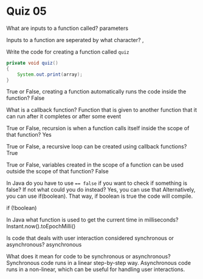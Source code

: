 # Quiz 05

What are inputs to a function called?
parameters

Inputs to a function are seperated by what character?
,

Write the code for creating a function called `quiz`

```java
private void quiz()
{
	System.out.print(array);
}
```

True or False, creating a function automatically runs the code inside the function?
False

What is a callback function?
Function that is given to another function that it can run after it completes or after some event

True or False, recursion is when a function calls itself inside the scope of that function?
Yes

True or False, a recursive loop can be created using callback functions?
True

True or False, variables created in the scope of a function can be used outside the scope of that function?
False

In Java do you have to use `== false` if you want to check if something is false? If not what could you do instead?
Yes, you can use that
Alternatively, you can use if(boolean). That way, if boolean is true the code will compile.

if (!boolean)

In Java what function is used to get the current time in milliseconds?
Instant.now().toEpochMilli()

Is code that deals with user interaction considered synchronous or asynchronous?
asynchronous

What does it mean for code to be synchronous or asynchronous?
Synchronous code runs in a linear step-by-step way.
Asynchronous code runs in a non-linear, which can be useful for handling user interactions.
